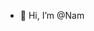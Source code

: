 - 👋 Hi, I’m @Nam



<!---
akrami11/akrami11 is a ✨ special ✨ repository because its `README.md` (this file) appears on your GitHub profile.
You can click the Preview link to take a look at your changes.
--->
